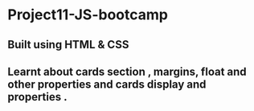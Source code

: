 # Project11-JS-bootcamp

## Built using HTML & CSS

## Learnt about cards section , margins, float and other properties and cards display and properties .
